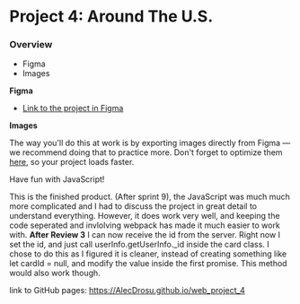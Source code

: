 # Project 4: Around The U.S.

### Overview

- Figma
- Images

**Figma**

- [Link to the project in Figma](https://www.figma.com/file/SurN1jaeEQIhuZEDMhmWWf/Sprint-4-Around-The-U.S.-desktop-mobile?node-id=0%3A1)

**Images**

The way you'll do this at work is by exporting images directly from Figma — we recommend doing that to practice more. Don't forget to optimize them [here](https://tinypng.com/), so your project loads faster.

Have fun with JavaScript!

This is the finished product. (After sprint 9), the JavaScript was much much more complicated and I had to discuss the project in great detail to understand everything. However, it does work very well, and keeping the code seperated and invlolving webpack has made it much easier to work with. **After Review 3** I can now receive the id from the server. Right now I set the id, and just call 
userInfo.getUserInfo._id inside the card class. I chose to do this as I figured it is cleaner, instead of creating something like let cardId = null, and modify the value inside the first promise. This method would also work though.

link to GitHub pages: https://AlecDrosu.github.io/web_project_4

